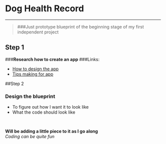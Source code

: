 #  Dog Health Record 

******
> ###Just prototype blueprint of the beginning stage of my first independent project 

<!--###*A little something to help the owner keeping a track of their pets health records. This will be probably going to be on-going project.*--> 
## Step 1
###**Research how to create an app** 
###Links:
 
* [How to design the app](https://medium.muz.li/how-to-design-a-great-medical-app-c3079f1390e7) 
* [Tips making for app](https://www.bytelion.com/7-tips-to-consider-when-making-a-medical-app-from-integration-to-security/)

##Step 2
### Design the blueprint 
* To figure out how I want it to look like 
*  What the code should look like
<br>
 
**Will be adding a little piece to it as I go along**
<br>
		*Coding can be quite fun*




